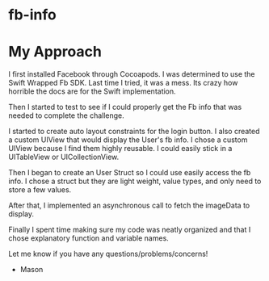 # fb-info

# My Approach

I first installed Facebook through Cocoapods. I was determined to use the Swift Wrapped Fb SDK. Last time I tried, it was a mess. Its crazy how horrible the docs are for the Swift implementation. 
        
Then I started to test to see if I could properly get the Fb info that was needed to complete the challenge.

I started to create auto layout constraints for the login button. I also created a custom UIView that would display the User's fb info. I chose a custom UIView because I find them highly reusable. I could easily stick in a UITableView or UICollectionView.

Then I began to create an User Struct so I could use easily access the fb info. I chose a struct but they are light weight, value types, and only need to store a few values. 	

After that, I implemented an asynchronous call to fetch the imageData to display.   

Finally I spent time making sure my code was neatly organized and that I chose explanatory function and variable names. 

Let me know if you have any questions/problems/concerns! 

- Mason
